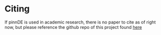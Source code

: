 # Citing

If pinnDE is used in academic research, there is no paper to cite as of right now, but please 
reference the github repo of this project found [here](https://github.com/JB55Matthews/pinnDE)